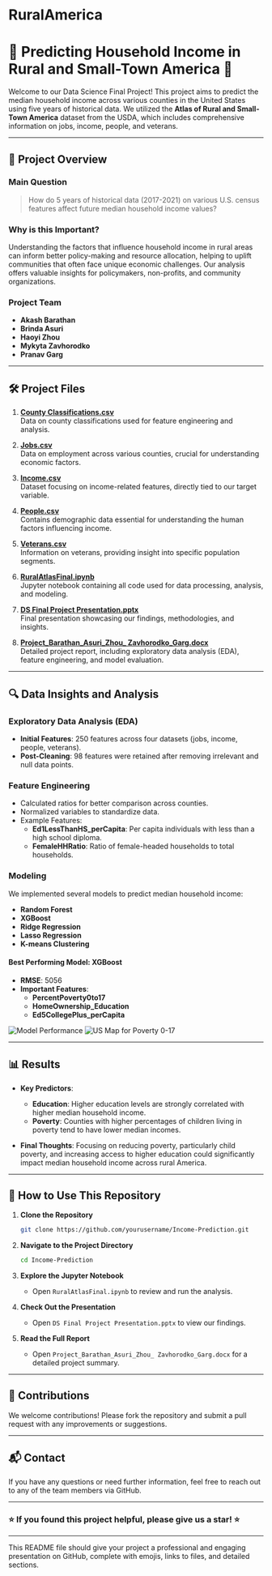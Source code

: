 # RuralAmerica

# 🌟 **Predicting Household Income in Rural and Small-Town America** 🌟

Welcome to our Data Science Final Project! This project aims to predict the median household income across various counties in the United States using five years of historical data. We utilized the **Atlas of Rural and Small-Town America** dataset from the USDA, which includes comprehensive information on jobs, income, people, and veterans. 

---

## 📜 **Project Overview**

### **Main Question**
> How do 5 years of historical data (2017-2021) on various U.S. census features affect future median household income values?

### **Why is this Important?**
Understanding the factors that influence household income in rural areas can inform better policy-making and resource allocation, helping to uplift communities that often face unique economic challenges. Our analysis offers valuable insights for policymakers, non-profits, and community organizations.

### **Project Team**
- **Akash Barathan**  
- **Brinda Asuri**  
- **Haoyi Zhou**  
- **Mykyta Zavhorodko**  
- **Pranav Garg**  

---

## 🛠️ **Project Files**

1. **[County Classifications.csv](./County%20Classifications.csv)**  
   Data on county classifications used for feature engineering and analysis.

2. **[Jobs.csv](./Jobs.csv)**  
   Data on employment across various counties, crucial for understanding economic factors.

3. **[Income.csv](./Income.csv)**  
   Dataset focusing on income-related features, directly tied to our target variable.

4. **[People.csv](./People.csv)**  
   Contains demographic data essential for understanding the human factors influencing income.

5. **[Veterans.csv](./Veterans.csv)**  
   Information on veterans, providing insight into specific population segments.

6. **[RuralAtlasFinal.ipynb](./RuralAtlasFinal.ipynb)**  
   Jupyter notebook containing all code used for data processing, analysis, and modeling.

7. **[DS Final Project Presentation.pptx](./DS%20Final%20Project%20Presentation.pptx)**  
   Final presentation showcasing our findings, methodologies, and insights.

8. **[Project_Barathan_Asuri_Zhou_ Zavhorodko_Garg.docx](./Project_Barathan_Asuri_Zhou_%20Zavhorodko_Garg.docx)**  
   Detailed project report, including exploratory data analysis (EDA), feature engineering, and model evaluation.

---

## 🔍 **Data Insights and Analysis**

### **Exploratory Data Analysis (EDA)**
- **Initial Features**: 250 features across four datasets (jobs, income, people, veterans).
- **Post-Cleaning**: 98 features were retained after removing irrelevant and null data points.

### **Feature Engineering**
- Calculated ratios for better comparison across counties.
- Normalized variables to standardize data.
- Example Features:
  - **Ed1LessThanHS_perCapita**: Per capita individuals with less than a high school diploma.
  - **FemaleHHRatio**: Ratio of female-headed households to total households.

### **Modeling**
We implemented several models to predict median household income:
- **Random Forest**
- **XGBoost**
- **Ridge Regression**
- **Lasso Regression**
- **K-means Clustering**

#### **Best Performing Model: XGBoost**
- **RMSE**: 5056
- **Important Features**:
  - **PercentPoverty0to17**
  - **HomeOwnership_Education**
  - **Ed5CollegePlus_perCapita**

![Model Performance](<img width="884" alt="image" src="https://github.com/user-attachments/assets/e7e81847-f709-4929-934a-2a6465b88f6a">)
![US Map for Poverty 0-17](<img width="1010" alt="image" src="https://github.com/user-attachments/assets/0e2d166c-dff6-45b8-b740-2ec411e8425a">)

---

## 📊 **Results**

- **Key Predictors**: 
  - **Education**: Higher education levels are strongly correlated with higher median household income.
  - **Poverty**: Counties with higher percentages of children living in poverty tend to have lower median incomes.

- **Final Thoughts**: Focusing on reducing poverty, particularly child poverty, and increasing access to higher education could significantly impact median household income across rural America.

---

## 🚀 **How to Use This Repository**

1. **Clone the Repository**
   ```bash
   git clone https://github.com/yourusername/Income-Prediction.git
   ```

2. **Navigate to the Project Directory**
   ```bash
   cd Income-Prediction
   ```

3. **Explore the Jupyter Notebook**
   - Open `RuralAtlasFinal.ipynb` to review and run the analysis.

4. **Check Out the Presentation**
   - Open `DS Final Project Presentation.pptx` to view our findings.

5. **Read the Full Report**
   - Open `Project_Barathan_Asuri_Zhou_ Zavhorodko_Garg.docx` for a detailed project summary.

---

## 🤝 **Contributions**
We welcome contributions! Please fork the repository and submit a pull request with any improvements or suggestions.

---

## 📬 **Contact**
If you have any questions or need further information, feel free to reach out to any of the team members via GitHub.

---

### ⭐ **If you found this project helpful, please give us a star!** ⭐

---

This README file should give your project a professional and engaging presentation on GitHub, complete with emojis, links to files, and detailed sections.
